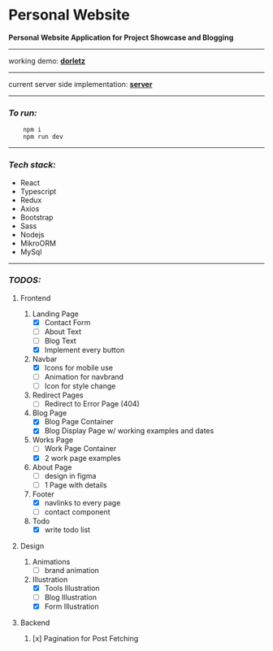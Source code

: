 # Personal Website

**Personal Website Application for Project Showcase and Blogging**

---

working demo:
**[dorletz](http://dorletz.com)**

---

current server side implementation: **[server](https://github.com/doruletzz/blog-server)**

---

### _To run:_

```
    npm i
    npm run dev
```

---

### _Tech stack:_

- React
- Typescript
- Redux
- Axios
- Bootstrap
- Sass
- Nodejs
- MikroORM
- MySql

---

### _TODOS:_

1. Frontend

   1. Landing Page
      - [x] Contact Form
      - [ ] About Text
      - [ ] Blog Text
      - [x] Implement every button
   2. Navbar
      - [x] Icons for mobile use
      - [ ] Animation for navbrand
      - [ ] Icon for style change
   3. Redirect Pages
      - [ ] Redirect to Error Page (404)
   4. Blog Page
      - [x] Blog Page Container
      - [x] Blog Display Page w/ working examples and dates
   5. Works Page
      - [ ] Work Page Container
      - [x] 2 work page examples
   6. About Page
      - [ ] design in figma
      - [ ] 1 Page with details
   7. Footer
      - [x] navlinks to every page
      - [ ] contact component
   8. Todo
      - [x] write todo list

2. Design

   1. Animations
      - [ ] brand animation
   2. Illustration
      - [x] Tools Illustration
      - [ ] Blog Illustration
      - [x] Form Illustration

3. Backend
   1. [x] Pagination for Post Fetching
